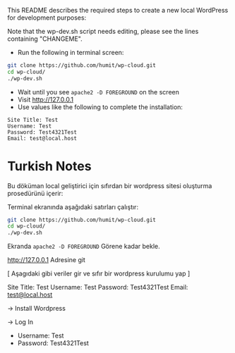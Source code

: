 This README describes the required steps to create a new local WordPress for development purposes:

Note that the wp-dev.sh script needs editing, please see the lines containing "CHANGEME".

- Run the following in terminal screen:

```sh
git clone https://github.com/humit/wp-cloud.git
cd wp-cloud/
./wp-dev.sh
```
- Wait until you see `apache2 -D FOREGROUND` on the screen
- Visit http://127.0.0.1
- Use values like the following to complete the installation:

```
Site Title: Test
Username: Test
Password: Test4321Test
Email: test@local.host
```

# Turkish Notes
Bu döküman local geliştirici için sıfırdan bir wordpress sitesi oluşturma prosedürünü içerir:

Terminal ekranında aşağıdaki satırları çalıştır:

```sh
git clone https://github.com/humit/wp-cloud.git
cd wp-cloud/
./wp-dev.sh
```

Ekranda `apache2 -D FOREGROUND` Görene kadar bekle.

http://127.0.0.1 Adresine git

[ Aşagıdaki gibi veriler gir ve sıfır bir wordpress kurulumu yap ]

Site Title: Test
Username: Test
Password: Test4321Test
Email: test@local.host

-> Install Wordpress

-> Log In

- Username: Test
- Password: Test4321Test
